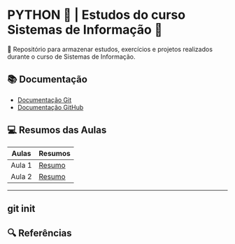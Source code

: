 
# PYTHON 🐍 | Estudos do curso Sistemas de Informação 📒

📂 Repositório para armazenar estudos, exercícios e projetos realizados durante o curso de Sistemas de Informação.

## 📚 Documentação
- [Documentação Git](https://git-scm.com/doc)
- [Documentação GitHub](https://docs.github.com/)

## 💻 Resumos das Aulas
| Aulas | Resumos |
|-------|--------|
| Aula 1 | [Resumo]() |
| Aula 2 | [Resumo]() |

---
git init 
---

## 🔍 Referências
